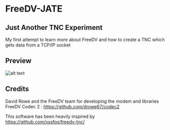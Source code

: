 # FreeDV-JATE
## Just Another TNC Experiment

My first attempt to learn more about FreeDV and how to create a TNC which gets data from a TCP/IP socket 

## Preview

![alt text](https://github.com/DJ2LS/FreeDV-JATE/blob/main/documentation/freedv_jate_tnc_preview.png "Preview")







## Credits

David Rowe and the FreeDV team for developing the modem and libraries
FreeDV Codec 2 : https://github.com/drowe67/codec2


This software has been heavily inspired by https://github.com/xssfox/freedv-tnc/
